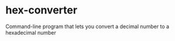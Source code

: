 # hex-converter
Command-line program that lets you convert a decimal number to a hexadecimal number
